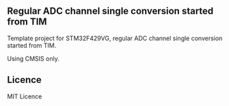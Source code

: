 ## Regular ADC channel single conversion started from TIM
Template project for STM32F429VG, regular ADC channel single conversion
started from TIM.


Using CMSIS only.

## Licence
MIT Licence
